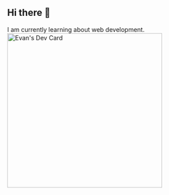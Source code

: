 ## Hi there 👋
I am currently learning about web development.
<a href="https://app.daily.dev/evan003"><img src="https://api.daily.dev/devcards/v2/NkLhmkyZII8RvhwK2t7wh.png?type=default&r=0ok" width="356" alt="Evan's Dev Card"/></a>
